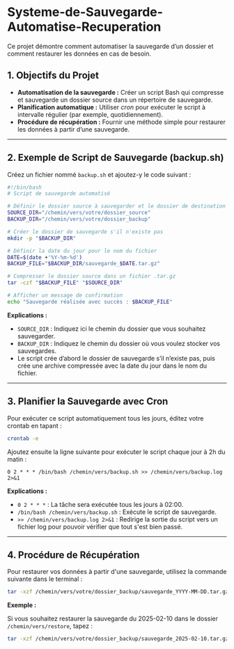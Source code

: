 # Systeme-de-Sauvegarde-Automatise-Recuperation
 Ce projet démontre comment automatiser la sauvegarde d’un dossier et comment restaurer les données en cas de besoin.
 ## 1. Objectifs du Projet

- **Automatisation de la sauvegarde :** Créer un script Bash qui compresse et sauvegarde un dossier source dans un répertoire de sauvegarde.
- **Planification automatique :** Utiliser _cron_ pour exécuter le script à intervalle régulier (par exemple, quotidiennement).
- **Procédure de récupération :** Fournir une méthode simple pour restaurer les données à partir d’une sauvegarde.

---

## 2. Exemple de Script de Sauvegarde (backup.sh)

Créez un fichier nommé `backup.sh` et ajoutez-y le code suivant :

```bash
#!/bin/bash
# Script de sauvegarde automatisé

# Définir le dossier source à sauvegarder et le dossier de destination
SOURCE_DIR="/chemin/vers/votre/dossier_source"
BACKUP_DIR="/chemin/vers/votre/dossier_backup"

# Créer le dossier de sauvegarde s'il n'existe pas
mkdir -p "$BACKUP_DIR"

# Définir la date du jour pour le nom du fichier
DATE=$(date +'%Y-%m-%d')
BACKUP_FILE="$BACKUP_DIR/sauvegarde_$DATE.tar.gz"

# Compresser le dossier source dans un fichier .tar.gz
tar -czf "$BACKUP_FILE" "$SOURCE_DIR"

# Afficher un message de confirmation
echo "Sauvegarde réalisée avec succès : $BACKUP_FILE"
```

**Explications :**

- `SOURCE_DIR` : Indiquez ici le chemin du dossier que vous souhaitez sauvegarder.
- `BACKUP_DIR` : Indiquez le chemin du dossier où vous voulez stocker vos sauvegardes.
- Le script crée d’abord le dossier de sauvegarde s’il n’existe pas, puis crée une archive compressée avec la date du jour dans le nom du fichier.

---

## 3. Planifier la Sauvegarde avec Cron

Pour exécuter ce script automatiquement tous les jours, éditez votre crontab en tapant :

```bash
crontab -e
```

Ajoutez ensuite la ligne suivante pour exécuter le script chaque jour à 2h du matin :

```cron
0 2 * * * /bin/bash /chemin/vers/backup.sh >> /chemin/vers/backup.log 2>&1
```

**Explications :**

- `0 2 * * *` : La tâche sera exécutée tous les jours à 02:00.
- `/bin/bash /chemin/vers/backup.sh` : Exécute le script de sauvegarde.
- `>> /chemin/vers/backup.log 2>&1` : Redirige la sortie du script vers un fichier log pour pouvoir vérifier que tout s'est bien passé.

---

## 4. Procédure de Récupération

Pour restaurer vos données à partir d'une sauvegarde, utilisez la commande suivante dans le terminal :

```bash
tar -xzf /chemin/vers/votre/dossier_backup/sauvegarde_YYYY-MM-DD.tar.gz -C /chemin/vers/dossier_destination
```

**Exemple :**

Si vous souhaitez restaurer la sauvegarde du 2025-02-10 dans le dossier `/chemin/vers/restore`, tapez :

```bash
tar -xzf /chemin/vers/votre/dossier_backup/sauvegarde_2025-02-10.tar.gz -C /chemin/vers/restore
```

